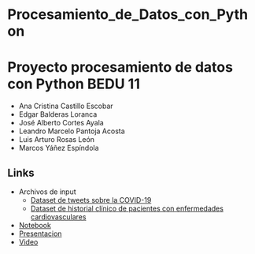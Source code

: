 # Procesamiento_de_Datos_con_Python

# Proyecto procesamiento de datos con Python BEDU 11
- Ana Cristina Castillo Escobar
- Edgar Balderas Loranca
- José Alberto Cortes Ayala
- Leandro Marcelo Pantoja Acosta
- Luis Arturo Rosas León
- Marcos Yáñez Espíndola
## Links
- Archivos de input
    - [Dataset de tweets sobre la COVID-19]()
    - [Dataset de historial clínico de pacientes con enfermedades cardiovasculares]()
- [Notebook]()
- [Presentacion](https://docs.google.com/presentation/d/1YB7PH6tyK1OaaAFEn6KsbmWpPxwUidhMZSAhOLAwOGM/edit?usp=sharing)
- [Video](https://drive.google.com/drive/folders/1mZspQYTNlOh8Ry7P2VisTwNSQ0VNEf-e)
